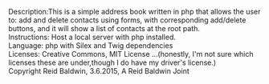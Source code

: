 Description:This is a simple address book written in php that allows the user to:
            add and delete contacts using forms,
            with corresponding add/delete buttons,
            and it will show a list of contacts at the root path.
<br>
Instructions: Host a local server with php installed.
<br>
Language: php with Silex and Twig dependencies
<br>
Licenses: Creative Commons, MIT License ...(honestly, I'm not sure which licenses these are under,though I do have my driver's license.)
<br>
Copyright Reid Baldwin, 3.6.2015, A Reid Baldwin Joint
